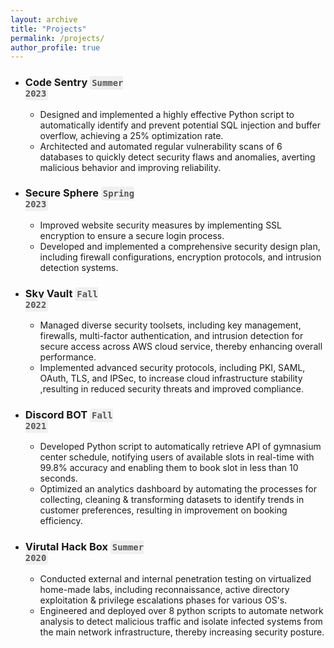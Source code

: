 ```yaml
---
layout: archive
title: "Projects"
permalink: /projects/
author_profile: true
---
```


- ### Code Sentry  <code><span style="background-color: #f0f0f0; padding: 3px 3px; border-radius: 3px; font-weight: bold; color: #555;">Summer 2023</span></code>
    -  Designed and implemented a highly effective Python script to automatically identify and prevent potential SQL injection and buffer overflow, achieving a 25% optimization rate.
    - Architected and automated regular vulnerability scans of 6 databases to quickly detect security flaws and anomalies, averting malicious behavior and improving reliability.

- ### Secure Sphere  <code><span style="background-color: #f0f0f0; padding: 3px 3px; border-radius: 3px; font-weight: bold; color: #555;">Spring 2023</span></code>
    - Improved website security measures by implementing SSL encryption to ensure a secure login process.
    - Developed and implemented a comprehensive security design plan, including firewall configurations, encryption protocols, and intrusion detection systems.

- ### Sky Vault  <code><span style="background-color: #f0f0f0; padding: 3px 3px; border-radius: 3px; font-weight: bold; color: #555;">Fall 2022</span></code>
    - Managed diverse security toolsets, including key management, firewalls, multi-factor authentication, and intrusion detection for secure access across AWS cloud service, thereby enhancing overall performance.
    - Implemented advanced security protocols, including PKI, SAML, OAuth, TLS, and IPSec, to increase cloud infrastructure stability ,resulting in reduced security threats and improved compliance.

- ### Discord BOT  <code><span style="background-color: #f0f0f0; padding: 3px 3px; border-radius: 3px; font-weight: bold; color: #555;">Fall 2021</span></code>
    - Developed Python script to automatically retrieve API of gymnasium center schedule, notifying users of available slots in real-time with 99.8% accuracy and enabling them to book slot in less than 10 seconds.
    - Optimized an analytics dashboard by automating the processes for collecting, cleaning & transforming datasets to identify trends in customer preferences, resulting in improvement on booking efficiency.

- ### Virutal Hack Box  <code><span style="background-color: #f0f0f0; padding: 3px 3px; border-radius: 3px; font-weight: bold; color: #555;">Summer 2020</span></code>
    - Conducted external and internal penetration testing on virtualized home-made labs, including reconnaissance, active directory exploitation & privilege escalations phases for various OS's. 
    - Engineered and deployed over 8 python scripts to automate network analysis to detect malicious traffic and isolate infected systems from the main network infrastructure, thereby increasing security posture.



